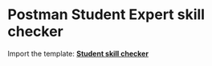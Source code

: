 # Postman Student Expert skill checker

Import the template: **[Student skill checker](https://explore.postman.com/templates/11860/student-skill-checker)**